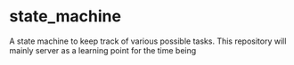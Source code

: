 # state_machine
A state machine to keep track of various possible tasks. This repository will mainly server as a learning point for the time being

